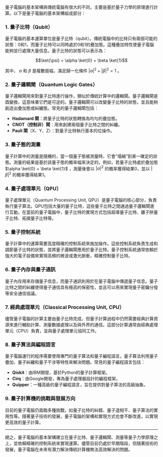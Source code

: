 量子電腦的基本架構與傳統電腦有很大的不同，主要是基於量子力學的原理進行計算。以下是量子電腦的基本架構組成部分：

### 1. **量子比特（Qubit）**
量子電腦的基本運算單位是量子比特（qubit）。傳統電腦中的比特只有兩個可能的狀態：0和1，而量子比特可以同時處於0和1的疊加態。這種疊加特性使量子電腦能夠並行處理大量信息。量子比特的狀態可以表示為：


```math
\ket{\psi} = \alpha \ket{0} + \beta \ket{1}
```


其中， $`\alpha`$  和  $`\beta`$  是複數振幅，滿足歸一化條件  $`|\alpha|^2 + |\beta|^2 = 1`$ 。

### 2. **量子邏輯閘（Quantum Logic Gates）**
量子邏輯閘用來對量子比特進行操作，類似於傳統計算中的邏輯閘。量子邏輯閘是酉變換，這意味著它們是可逆的。量子邏輯閘可以改變量子比特的狀態，並且能夠創造出疊加態或糾纏態。常見的量子邏輯閘包括：
- **Hadamard 閘**：將量子比特的狀態轉換為均勻的疊加態。
- **CNOT（控制非）閘**：用來創建兩個量子比特之間的糾纏。
- **Pauli 閘**（X、Y、Z）：對量子比特執行基本的位操作。

### 3. **量子態的測量**
量子計算中的測量是隨機的，當一個量子態被測量時，它會“塌縮”到某一確定的狀態。測量的結果是基於該量子態的概率幅來決定的。例如，若量子比特處於疊加態  $`\alpha \ket{0} + \beta \ket{1}`$ ，測量後會以  $`|\alpha|^2`$  的概率獲得結果0，並以  $`|\beta|^2`$  的概率獲得結果1。

### 4. **量子處理單元（QPU）**
量子處理單元（Quantum Processing Unit, QPU）是量子電腦的核心部分，負責執行量子算法。QPU包括大量的量子比特，這些量子比特之間通過量子邏輯閘進行互動。在當前的量子電腦中，量子比特的實現方式包括超導量子比特、離子阱量子比特、拓撲量子比特等。

### 5. **量子控制系統**
量子計算中的運算需要高度精確的控制系統來施加操作。這些控制系統負責生成和調節量子比特的狀態，並將量子邏輯閘應用於量子比特。量子控制系統通常依賴於強大的電子設備來實現高頻的微波或激光脈衝，精確控制量子比特。

### 6. **量子內存與量子通訊**
量子內存用來存儲量子信息，而量子通訊則用於在量子電腦中傳遞量子信息。量子比特之間的糾纏使得量子通信具有極高的保密性，並且可以用來實現量子密鑰分發等安全通信協議。

### 7. **經典處理單元（Classical Processing Unit, CPU）**
儘管量子電腦的計算主要由量子比特完成，但量子計算過程中仍然需要經典計算資源來進行輔助計算、測量數據處理以及與外界的通信。這部分計算通常由經典處理單元（CPU）負責，並與量子處理單元協同工作。

### 8. **量子算法與編程語言**
量子電腦運行的程序需要使用專門的量子算法和量子編程語言。量子算法利用量子疊加、量子糾纏和量子干涉等特性來解決問題。常見的量子編程語言包括：
- **Qiskit**：由IBM開發，基於Python的量子計算框架。
- **Cirq**：由Google開發，專為量子處理器設計的編程框架。
- **Quipper**：一種高級的量子編程語言，旨在提供對量子算法的高級抽象。

### 9. **量子計算機的挑戰與發展方向**
目前的量子電腦仍面臨多種挑戰，如量子比特的糾錯、量子退相干、量子算法的實用性等。隨著量子技術的發展，量子電腦的架構和實現方式也會不斷改進，以實現更高效的量子計算。

---

總之，量子電腦的基本架構建立在量子比特、量子邏輯閘、測量等量子力學原理之上，並依賴精確的控制系統來實現運算。儘管目前仍處於早期階段，但隨著技術的發展，量子電腦在未來有潛力解決傳統計算機無法高效解決的問題。